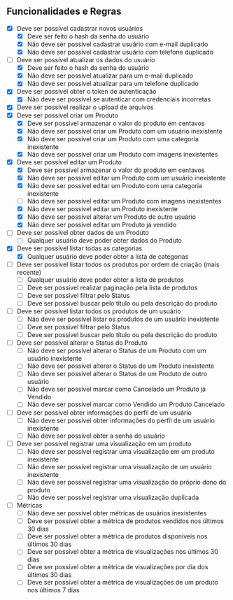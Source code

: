 ## Funcionalidades e Regras

- [x]  Deve ser possível cadastrar novos usuários
    - [x]  Deve ser feito o hash da senha do usuário
    - [x]  Não deve ser possível cadastrar usuário com e-mail duplicado
    - [x]  Não deve ser possível cadastrar usuário com telefone duplicado
- [ ]  Deve ser possível atualizar os dados do usuário
    - [x]  Deve ser feito o hash da senha do usuário
    - [x]  Não deve ser possível atualizar para um e-mail duplicado
    - [x]  Não deve ser possível atualizar para um telefone duplicado
- [x]  Deve ser possível obter o token de autenticação
    - [x]  Não deve ser possível se autenticar com credenciais incorretas
- [x]  Deve ser possível realizar o upload de arquivos
- [x]  Deve ser possível criar um Produto
    - [x]  Deve ser possível armazenar o valor do produto em centavos
    - [x]  Não deve ser possível criar um Produto com um usuário inexistente
    - [x]  Não deve ser possível criar um Produto com uma categoria inexistente
    - [x]  Não deve ser possível criar um Produto com imagens inexistentes
- [x]  Deve ser possível editar um Produto
    - [x]  Deve ser possível armazenar o valor do produto em centavos
    - [x]  Não deve ser possível editar um Produto com um usuário inexistente 
    - [x]  Não deve ser possível editar um Produto com uma categoria inexistente
    - [ ]  Não deve ser possível editar um Produto com imagens inexistentes
    - [x]  Não deve ser possível editar um Produto inexistente
    - [x]  Não deve ser possível alterar um Produto de outro usuário
    - [x]  Não deve ser possível editar um Produto já vendido
- [ ]  Deve ser possível obter dados de um Produto
    - [ ]  Qualquer usuário deve poder obter dados do Produto
- [x]  Deve ser possível listar todas as categorias
    - [x]  Qualquer usuário deve poder obter a lista de categorias
- [ ]  Deve ser possível listar todos os produtos por ordem de criação (mais recente)
    - [ ]  Qualquer usuário deve poder obter a lista de produtos
    - [ ]  Deve ser possível realizar paginação pela lista de produtos
    - [ ]  Deve ser possível filtrar pelo Status
    - [ ]  Deve ser possível buscar pelo título ou pela descrição do produto
- [ ]  Deve ser possível listar todos os produtos de um usuário
    - [ ]  Não deve ser possível listar os produtos de um usuário inexistente
    - [ ]  Deve ser possível filtrar pelo Status
    - [ ]  Deve ser possível buscar pelo título ou pela descrição do produto
- [ ]  Deve ser possível alterar o Status do Produto
    - [ ]  Não deve ser possível alterar o Status de um Produto com um usuário inexistente
    - [ ]  Não deve ser possível alterar o Status de um Produto inexistente
    - [ ]  Não deve ser possível alterar o Status de um Produto de outro usuário
    - [ ]  Não deve ser possível marcar como Cancelado um Produto já Vendido
    - [ ]  Não deve ser possível marcar como Vendido um Produto Cancelado
- [ ]  Deve ser possível obter informações do perfil de um usuário
    - [ ]  Não deve ser possível obter informações do perfil de um usuário inexistente
    - [ ]  Não deve ser possível obter a senha do usuário
- [ ]  Deve ser possível registrar uma visualização em um produto
    - [ ]  Não deve ser possível registrar uma visualização em um produto inexistente
    - [ ]  Não deve ser possível registrar uma visualização de um usuário inexistente
    - [ ]  Não deve ser possível registrar uma visualização do próprio dono do produto
    - [ ]  Não deve ser possível registrar uma visualização duplicada
- [ ]  Métricas
    - [ ]  Não deve ser possível obter métricas de usuários inexistentes
    - [ ]  Deve ser possível obter a métrica de produtos vendidos nos últimos 30 dias
    - [ ]  Deve ser possível obter a métrica de produtos disponíveis nos últimos 30 dias
    - [ ]  Deve ser possível obter a métrica de visualizações nos últimos 30 dias
    - [ ]  Deve ser possível obter a métrica de visualizações por dia dos últimos 30 dias
    - [ ]  Deve ser possível obter a métrica de visualizações de um produto nos últimos 7 dias
